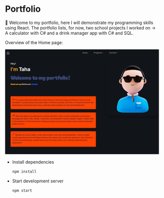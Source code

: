 # Portfolio
🚀 Welcome to my portfolio, here I will demonstrate my programming skills using React. The portfolio lists, for now, two school projects I worked on -> A calculator with C# and a drink manager app with C# and SQL.

Overview of the Home page: 

![Home Page Screenshot](/portfolio/homePagesc.jpg)


- Install dependencies

  ```bash
  npm install
  ```

- Start development server

  ```bash
  npm start
  ```

